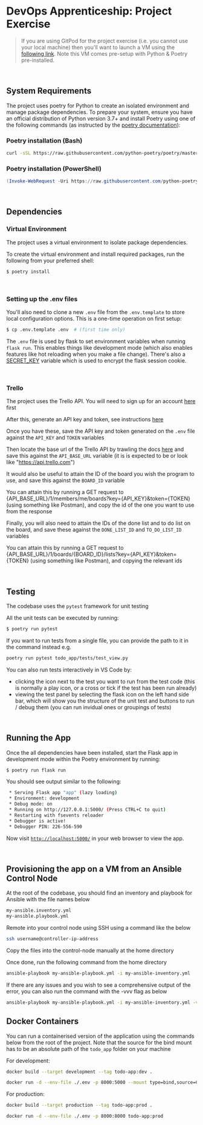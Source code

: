 # **DevOps Apprenticeship: Project Exercise**

> If you are using GitPod for the project exercise (i.e. you cannot use your local machine) then you'll want to launch a VM using the [following link](https://gitpod.io/#https://github.com/CorndelWithSoftwire/DevOps-Course-Starter). Note this VM comes pre-setup with Python & Poetry pre-installed.

&nbsp;
## **System Requirements**

The project uses poetry for Python to create an isolated environment and manage package dependencies. To prepare your system, ensure you have an official distribution of Python version 3.7+ and install Poetry using one of the following commands (as instructed by the [poetry documentation](https://python-poetry.org/docs/#system-requirements)):

### Poetry installation (Bash)

```bash
curl -sSL https://raw.githubusercontent.com/python-poetry/poetry/master/install-poetry.py | python -
```

### Poetry installation (PowerShell)

```powershell
(Invoke-WebRequest -Uri https://raw.githubusercontent.com/python-poetry/poetry/master/install-poetry.py -UseBasicParsing).Content | python -
```

&nbsp;
## **Dependencies**

### **Virtual Environment**

The project uses a virtual environment to isolate package dependencies. 

To create the virtual environment and install required packages, run the following from your preferred shell:

```bash
$ poetry install
```
&nbsp;
### **Setting up the .env files**

You'll also need to clone a new `.env` file from the `.env.template` to store local configuration options. This is a one-time operation on first setup:

```bash
$ cp .env.template .env  # (first time only)
```

The `.env` file is used by flask to set environment variables when running `flask run`. This enables things like development mode (which also enables features like hot reloading when you make a file change). There's also a [SECRET_KEY](https://flask.palletsprojects.com/en/1.1.x/config/#SECRET_KEY) variable which is used to encrypt the flask session cookie.

&nbsp;
### **Trello**

The project uses the Trello API. You will need to sign up for an account [here](https://trello.com/signup) first 

After this, generate an API key and token, see instructions [here](https://trello.com/app-key)

Once you have these, save the API key and token generated on the `.env` file against the `API_KEY` and `TOKEN` variables

Then locate the base url of the Trello API by trawling the docs [here](https://developer.atlassian.com/cloud/trello/rest/api-group-actions/) and save this against the `API_BASE_URL` variable (it is is expected to be or look like "https://api.trello.com")

It would also be useful to attain the ID of the board you wish the program to use, and save this against the `BOARD_ID` variable

You can attain this by running a GET request to {API_BASE_URL}/1/members/me/boards?key={API_KEY}&token={TOKEN} (using something like Postman), and copy the id of the one you want to use from the response

Finally, you will also need to attain the IDs of the done list and to do list on the board, and save these against the `DONE_LIST_ID` and `TO_DO_LIST_ID` variables

You can attain this by running a GET request to {API_BASE_URL}/1/boards/{BOARD_ID}/lists?key={API_KEY}&token={TOKEN} (using something like Postman), and copying the relevant ids

&nbsp;
## **Testing**

The codebase uses the `pytest` framework for unit testing

All the unit tests can be executed by running:
```bash
$ poetry run pytest
```

If you want to run tests from a single file, you can provide the path to it in the command instead e.g.
```bash
poetry run pytest todo_app/tests/test_view.py
```

You can also run tests interactively in VS Code by:
- clicking the icon next to the test you want to run from the test code (this is normally a play icon, or a cross or tick if the test has been run already)
- viewing the test panel by selecting the flask icon on the left hand side bar, which will show you the structure of the unit test and buttons to run / debug them (you can run invidual ones or groupings of tests)

&nbsp;
## **Running the App**

Once the all dependencies have been installed, start the Flask app in development mode within the Poetry environment by running:
```bash
$ poetry run flask run
```

You should see output similar to the following:
```bash
 * Serving Flask app "app" (lazy loading)
 * Environment: development
 * Debug mode: on
 * Running on http://127.0.0.1:5000/ (Press CTRL+C to quit)
 * Restarting with fsevents reloader
 * Debugger is active!
 * Debugger PIN: 226-556-590
```
Now visit [`http://localhost:5000/`](http://localhost:5000/) in your web browser to view the app.

&nbsp;
## **Provisioning the app on a VM from an Ansible Control Node**
At the root of the codebase, you should find an inventory and playbook for Ansible with the file names below
```bash
my-ansible.inventory.yml
my-ansible.playbook.yml
```

Remote into your control node using SSH using a command like the below
```bash
ssh username@controller-ip-address
```

Copy the files into the control-node manually at the home directory

Once done, run the following command from the home directory
```bash
ansible-playbook my-ansible-playbook.yml -i my-ansible-inventory.yml
```

If there are any issues and you wish to see a comprehensive output of the error, you can also run the command with the -vvv flag as below
```bash
ansible-playbook my-ansible-playbook.yml -i my-ansible-inventory.yml -vvv
```

## **Docker Containers**
You can run a containerised version of the application using the commands below from the root of the project.
Note that the source for the bind mount has to be an absolute path of the `todo_app` folder on your machine

For development:
```bash
docker build --target development --tag todo-app:dev .

docker run -d --env-file ./.env -p 8000:5000 --mount type=bind,source=C:/Users/chibha/Code/DevOpsWork/DevOps-Course-Starter/todo_app,target=/app/todo_app todo-app:dev 
```
For production:
```bash
docker build --target production --tag todo-app:prod .

docker run -d --env-file ./.env -p 8000:8000 todo-app:prod
```